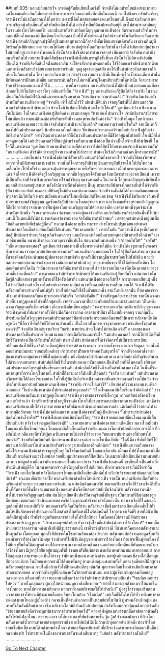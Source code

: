 ##บทที่ 905: แลกเปลี่ยนสำเร็จ
การต่อสู้กับชั้นเซียนในครั้งนี้ จ้าวเฟิงได้ผลประโยชน์อย่างมากมาย แต่ในขณะเดียวกันก็เสียดายศรสังหารเทพ ศรอีกดอกหนึ่งที่เหลือในตอนนี้ หากไม่ถึงคราวขับคันจริงๆ จ้าวเฟิงจะไม่นำมันออกมาใช้โดยง่าย เพราะนี่คือไพ่ตายสุดยอดของเขาในตอนนี้
ถึงแม้จะเสียดาย แต่การเผชิญหน้ากับเซียนเป็นสิ่งที่หลีกเลี่ยงไม่ได้ อย่างไรเสียก็ต้องปะทะกันอยู่ดี
เขาไม่สามารถอาศัยอยู่ในจวนอ๋องโหวได้ตลอดไป แบบนั้นเท่ากับว่าเขาติดหนี้บุญคุณหนานเฟิงอ๋อง อัตราความสำเร็จในการแลกเปลี่ยนไหมเมฆาผีเสื้อเซียนก็จะยิ่งลดลง
อีกทั้งไม่ใช่เพียงแต่วังเก้านิรยเท่านั้นที่เตรียมจะจัดการกับจ้าวเฟิง ตำหนักวิญญาณปฐพีที่อยู่ริมมหาสมุทรแถวนี้ก็อาจส่งขั้นเซียนมาเช่นเดียวกัน
เขาล่วงเกินผู้มีอิทธิพลในมิติเทพลวงตาจำนวนไม่น้อย เพียงแต่อยู่ห่างไกลกันมากก็เท่านั้น เชื่อได้ว่ามีเหล่ากลุ่มอำนาจไม่น้อยที่อยู่ระหว่างทางในตอนนี้
ดังนั้นจ้าวเฟิงจึงต้องการอำนาจสยบ!
เพียงแต่ว่าเจ้าลัทธิมารเก้านิรยมาเร็วเกินไป กายสายฟ้าศักดิ์สิทธิ์ของจ้าวเฟิงยังไม่ทันบรรลุถึงขั้นที่หก ดังนั้นจึงไม่มีทางงัดข้อขั้นเซียนได้
จ้าวเฟิงจึงตัดสินใจตั้งแต่แรกเริ่ม
จะใช้ศรสังหารเทพดอกหนึ่ง ใช้ชีวิตของเจ้าลัทธิมารเก้านิรย แลกมาซึ่งพลังสยบ!
เซียนขอบเขตเทวาเร้นลับ จุดสูงสุดของยุคสมัย ต่อให้เป็นสำนักระดับสามดาวก็มีเพียงไม่กี่คนเท่านั้น ใครว่าเยอะกัน
แต่ทว่า การสร้างความเกรงกลัวนี้เป็นเพียงเรื่องชั่วขณะเดียวเท่านั้น มีเพียงแค่การฝึกตนเพิ่มขึ้น และยกระดับพลังจนไม่อาจมีใครผู้ใดมาเทียบเทียมได้เท่านั้น จึงจะสามารถรักษาชีวิตของตนเองเอาไว้ได้
...........
ภายในจวนอ๋อง หนานเฟิงอ๋องนั่งไม่ติดที่ หน่วยสอดแนมที่เขาส่งออกไปยังไม่มีข่าวคราวใดๆ กลับมาทั้งสิ้น
“จ้าวเฟิง!” จู่ๆ หนานเฟิงอ๋องก็รู้สึกได้ถึงจ้าวเฟิง ในขณะเดียวกันก็ยังสัมผัสได้ถึงกลิ่นอายของพลังมหาศาล
“ท่านอ๋อง รบกวนท่านแล้ว!” จ้าวเฟิงเดินเข้ามายังตำหนักที่หนานเฟิงอ๋องอยู่
“จ้าวเฟิง เจ้าไม่เป็นไรรึ? เช่นนั้นก็ดีแล้ว เจ้าอยู่กับข้าที่นี่ไปก่อนแล้วกัน หากเจ้าลัทธิมารเก้านิรยมาอีก ข้าจะไม่มีวันปล่อยให้มันทำอะไรเจ้าได้แน่!” ดูเหมือนว่าจ้าวเฟิงจะบาดเจ็บไม่น้อย ในใจหนานเฟิงอ๋องรู้สึกติดค้าง เขาตบอกพูด
“ท่านอ๋องโปรดวางใจ เจ้าลัทธิมารเก้านิรยจะไม่มาอีกแล้ว หากแต่ข้าคงต้องพักรักษาตัวที่จวนของท่านสักวันสองวัน” จ้าวเฟิงยิ้มพูด
ใบหน้าของหนานเฟิงอ๋องฉายแววสงสัย เจ้าลัทธิมารเก้านิรยจะไม่มาอีก? หมายความว่าอย่างไรกัน?
จากนั้นเขาก็มองไปที่เฒ่าประหลาดสวี นึกประหลาดใจเล็กน้อย ‘ที่แท้เฒ่าประหลาดสวีร่วมมือกับจ้าวเฟิงสู้กับเจ้าลัทธิมารเก้านิรย?’
อย่างไรเฒ่าประหลาดสวีก็นับว่าเป็นคนประหลาดที่มีชีวิตอยู่มานับร้อยปี เรื่องฝีมือไม่อาจดูแคลนได้
เฒ่าประหลาดสวีที่ยืนอยู่ด้านข้างเห็นหนานเฟิงอ๋องเป็นห่วงเป็นใยจ้าวเฟิงถึงเพียงนี้ ในใจก็ตื่นตระหนก ‘ดูเหมือนว่าหนานเฟิงอ๋องเองก็ต้องการวารีศักดิ์สิทธิ์ไป่หยวนของจ้าวเฟิงมากเช่นกัน’
“หนานเฟิงอ๋อง ตัวข้าคิดว่าจะอยู่ที่จวนของท่านไปสักระยะ ท่านคงไม่รังเกียจตาเฒ่าคนนี้หรอกกระมัง!”
..............
ภายในห้อง จ้าวเฟิงนั่งขัดสมาธิรักษาตัว แก่นแท้ชีวิตที่ขาดหายไป จ้าวเฟิงใช้ของวิเศษหายากจากในมิติเทพลวงตาบางส่วน
จากนั้นก็โคจรวายุอัสนีธาตุน้ำและวายุอัสนีธาตุไม้ ให้มันไหลวนเคลื่อนไหวไปทั่วทั้งร่าง และกระตุ้นสรรพคุณของยาเพื่อรักษากายภายนอก
เมื่อทำครบทุกกระบวนการแล้ว จิตใจจ้าวเฟิงก็ดำดิ่งสู่โลกวิญญาณ
หากชั้นวิญญาณได้รับบาดเจ็บหนักจะต้องยุ่งยากเป็นแน่
เพราะนี่เป็นครั้งแรกที่จ้าวเฟิงพบเจอกับการใช้พลังวิญญาณจนหมดสิ้น
ในเวลานี้ โลกทะเลวิญญาณมีเพียงไอหมอกสีม่วงลอยอยู่บางเบา พลังอัสนีเทวะก็กำลังค่อยๆ ฟื้นฟู ทะเลสาบสีฟ้าตรงใจกลางยังทำให้จ้าวเฟิงรู้สึกว่าผิดจากปกติ
ทะเลสาบสีฟ้าอยู่ในมิติดวงตาซ้ายมาตลอด จ้าวเฟิงจะสัมผัสได้ถึงความผิดแผกแตกต่างจากเดิมได้ทันที
หากแต่เมื่อค้นหาแล้วก็ไม่พบสิ่งผิดปกติใดแอบซ่อน จ้าวเฟิงจึงใช้ทรัพยากรวิเศษที่ช่วยรวบรวมพลังวิญญาณ ดูดซับพลังอัสนีจากกะโหลกอำนาจเทวะ และในขณะที่รวบรวมพลังวิญญาณ ก็ถือโอกาสสำรวจสภาพการฟื้นฟูของโลกทะเลวิญญาณไปด้วย
กลางดึก
เงาดำสายหนึ่งรุดเข้ามาในตำหนักหลังหนึ่ง
“รายงานท่านอ๋อง ร่องรอยการต่อสู้ของจ้าวเฟิงและเจ้าลัทธิมารเก้านิรยกินพื้นที่ไปนับแสนลี้ ในตอนนี้ยังไม่สามารถค้นหาร่องรอยของเจ้าลัทธิมารเก้านิรยพบ” เงาดำคุกเข่าข้างหนึ่งอยู่บนพื้น
“มีกลิ่นอายพลังที่เข้าต่อสู้กี่คน” หนานเฟิงอ๋องถามขึ้น หากระหว่างนั้นระดับปฐมเซียนอย่างเฒ่าประหลาดสวีลงมือด้วยย่อมสัมผัสได้แน่นอน
“สองคนขอรับ!” เงาดำยืนยัน
“แต่ว่าหนึ่งในจุดที่เกิดการต่อสู้ มีพลังการทำลายล้างสูงเกินจินตนาการ แถมยังหลงเหลือกลิ่นอายธาตุทองที่น่าสะพรึงอีกด้วย” เงาดำอธิบายเพิ่ม
หนานเฟิงอ๋องแววตาลุกวาวขึ้นทันใด ก่อนจะกลับมาสงบนิ่ง “เจ้าออกไปได้!”
“ขอรับ!”
“กลิ่นอายของธาตุทอง? ดูเหมือนว่าข่าวของทางฝั่งเชื้อพระวงศ์จะไม่ผิด จ้าวเฟิงได้อาวุธเทพชั้นรองศรสังหารเทพมาจากคฤหาสน์ลับเทพบรรพกาล” หนานเฟิงอ๋องทอดถอนใจ ในใจรู้สึกสั่นสะท้าน
อาวุธเทพชั้นรองคือพลังต้องห้ามของผู้ปกครองอย่างแท้จริง ทุกครั้งที่ปรากฏขึ้นจะสะเทือนไปทั้งฟ้าดิน และส่งผลกระทบต่อสถานการณ์ของราชวงศ์และเหล่าสำนักต่างๆ
อาวุธเทพชั้นรองที่ใช้ได้เพียงครั้งเดียว ไม่ค่อยคุ้มค่าเท่าใดนัก
“กลิ่นอายของเจ้าลัทธิมารเก้านิรยหายไป หาร่องรอยไม่เจอ เห็นทีคงตายด้วยอาวุธเทพชั้นรองเสียแล้ว!”
การตายของเจ้าลัทธิมารเก้านิรยทำให้หนานเฟิงอ๋องรู้สึกหวั่นใจ แต่มากกว่านั้นคือรู้สึกเสียดายอาวุธเทพชั้นรองที่ใช้ครั้งเดียวทิ้ง
แต่หนานเฟิงอ๋องเองก็เข้าใจ การตายของเซียนผู้หนึ่ง ไม่ว่าจะปิดข่าวอย่างไร เครือข่ายข่าวสารของกลุ่มอำนาจทั้งหลายก็สามารถสืบพบจนได้
จ้าวเฟิงได้รับพลังสยบที่ทรงอำนาจโดยไม่รู้ตัว ช่วยให้ปลอดภัยได้ในชั่วขณะหนึ่ง
สามวันหลังจากนั้น ที่ห้องของจ้าวเฟิง
เขาทำข้อตกลงกับเฒ่าประหลาดสวีสำเร็จ
“อย่าคิดขัดขืน!” จ้าวเฟิงพูดเสียงราบเรียบ จากนั้นดวงตาซ้ายก็ปรากฏหุบเหวสีม่วงที่ลึกสุดหยั่ง เจตจำนงดวงตาที่น่าสะพรึงก่อตัวและแผ่ซ่านออกมา
‘เป็นพลังดวงตาวิญญาณที่แข็งแกร่งนัก เกือบจะถึงขั้นเซียนอยู่แล้ว!’ เฒ่าประหลาดสวีตกตะลึง พลังวิญญาณของจ้าวเฟิงรุดหน้าไปมากจากครั้งที่ประมือกันคราวก่อน
ตราสายฟ้าสีม่วงที่ไม่เสถียรค่อยๆ รวมกลุ่มขึ้น ประทับลงลึกในวิญญาณของเฒ่าประหลาดสวีทีละน้อยพร้อมระลอกกลิ่นอายอัสนีเทวะ
หลังจากนั้นอีกครู่หนึ่ง
“นี่คือวารีศักดิ์สิทธิ์ไป่หยวนส่วนหนึ่ง เป็นโอกาสในการบรรลุขอบเขตเทวาเร้นลับครั้งสุดท้ายของเจ้า!” จ้าวเฟิงเสียงเอ่ยราบเรียบ
“ขอรับ นายท่าน ข้าจะไม่ทำให้ท่านผิดหวัง!” ดวงตาของเฒ่าประหลาดสวีเป็นประกาย ใบหน้าฉายแววกระตือรือร้นและจริงใจ
“เฒ่าประหลาดสวี จากนี้ไปสำนักศักดิ์สิทธิ์วั่นจะต้องเป็นกำลังเสริมให้กับข้า ทำงานให้ข้า ข้าต้องการให้เจ้าจัดการให้เป็นระบบระเบียบ เปลี่ยนแปลงให้ดีขึ้น เจ้าต้องเลือกผู้มีพรสวรรค์ด้านข่าวกรอง การลอบสังหาร และการจัดดูแล จากนั้นก็คอยอบรมบ่มเพาะ รายละเอียดต่างๆ เจ้าสามารถปรึกษาเจ้าหอควันสมุทรได้” จ้าวเฟิงออกคำสั่ง
หากต้องการสร้างกลุ่มอำนาจที่ยิ่งใหญ่แห่งหนึ่ง หนึ่งคือต้องมีกำลังพลมหาศาล สองคือต้องมีอัจฉริยะที่มากไปด้วยความสามารถ สำนักศักดิ์สิทธิ์วั่นในระดับสองดาวขั้นสุดยอดเป็นตัวเลือกที่ดีในตอนนี้
เพียงแค่เฒ่าประหลาดสวีบรรลุถึงขั้นเซียนเทวาเร้นลับ สำนักศักดิ์สิทธิ์วั่นก็จะเป็นสำนักสามดาวได้
ในพื้นที่ริมมหาสมุทรที่กว้างใหญ่ไพศาลนี้ สำนักที่ถึงสามดาวก็นับเป็นที่สุดแล้ว
“ขอรับ นายท่าน!” เฒ่าประหลาดสวีตระหนักได้ถึงอะไรบางอย่าง ในใจยิ่งรู้สึกนับถือจ้าวเฟิง
หลังจากที่เฒ่าประหลาดสวีจากไปแล้ว จ้าวเฟิงก็มายังนอกตำหนักของหนานเฟิงอ๋อง
“จ้าวเฟิง เจ้าจะไปแล้วรึ?” เสียงก้องกังวานของหนานเฟิงอ๋องลอยมา
“ในช่วงที่ผ่านมาต้องให้ท่านอ๋องช่วยดูแลแล้ว”
“เรื่องไหมเมฆาผีเสื้อเซียน ข้าคิดดีแล้ว!” ร่างหนานเฟิงอ๋องพลันมาปรากฏอยู่เบื้องหน้าจ้าวเฟิง
ดวงตาของจ้าวเฟิงไหววูบ หากแต่สีหน้ายังคงเรียบเฉย
แท้จริงแล้ว จ้าวเฟิงมารักษาตัวอยู่ที่จวนอ๋องโหวก็เพื่อรอการตอบกลับจากหนานเฟิงอ๋อง
เขาเชื่อว่าหนานเฟิงอ๋องคงสืบได้ข่าวการตายของเจ้าลัทธิมารเก้านิรยมาพอสมควรแล้ว แต่เดิมคิดไว้ว่าก่อนไปจะมาถามอีกสักรอบ จ้าวเฟิงไม่คาดคิดเลยว่าหนานเฟิงอ๋องจะเป็นผู้เปิดปากเอง
“ไม่ทราบว่าท่านอ๋องตัดสินใจเช่นไรหรือ?” จ้าวเฟิงไม่แอบซ่อนมิตรไมตรีใดๆ
“จ้าวเฟิง ข้ายอมแลกเปลี่ยนไหมเมฆาผีเสื้อเซียนกับเจ้า หวังว่าเจ้าจะดูแลมันอย่างดี!” แววตาของหนานเฟิงอ๋องฉายแววเด็ดเดี่ยว พลางโบกมือนำไหมเมฆาผีเสื้อเซียนออกมา
ไหมเมฆาผีเสื้อเซียนเห็นจ้าวเฟิงและแมวขโมยตัวน้อยก็ออกอาการดีใจ ปีกขยับไปมา กลิ่นอายที่ทำให้ผู้คนหวั่นเกรงหายไปอย่างไร้ร่องรอย
“ขอบพระทัยท่านอ๋องที่ช่วยทำให้สมหวัง!” จ้าวเฟิงตื่นเต้นยินดี นึกว่าหนานเฟิงอ๋องจะต่อรองอะไรเพิ่มเสียอีก
“ในนี้คือวารีศักดิ์สิทธิ์ไป่หยวน แล้วก็หินแร่ในตำนานสำหรับสร้างอาวุธเทพชั้นรองอีกเล็กน้อย” จ้าวเฟิงยื่นแหวนเก็บของวงหนึ่งให้
หนานเฟิงอ๋องสำรวจดูอยู่ชั่วครู่ ในใจตื่นเต้นยินดี
ในขณะเดียวกัน เมื่อมองไปยังไหมเมฆาผีเสื้อเซียนที่เกาะติดเจ้าแมวขโมยน้อย รอยยิ้มมุมปากของเขาก็ฝืดเฝื่อน ไหมเมฆาผีเสื้อเซียนมีความหมายกับเขามาก แต่ดูแล้วเหมือนว่ามันจะชอบนายใหม่มากกว่าเขา
จ้าวเฟิงยื่นข้อเสนอนี้ เขาก็พอใจเป็นอย่างยิ่ง
ประเด็นสำคัญก็คือ ในอนาคตหากจ้าวเฟิงไม่ถูกสังหารไปเสียก่อน ศักยภาพของเขาจะไม่มีขีดจำกัด
“จ้าวเฟิง หากในวันหน้าเจ้าไม่ต้องการไหมเมฆาผีเสื้อเซียนอีกต่อไป หวังว่าเจ้าจะยอมทำข้อแลกเปลี่ยนกับข้า!” ขณะมองอีกฝ่ายจากไป หนานเฟิงอ๋องส่งเสียงไล่หลังจ้าวเฟิง
จากนั้น หนานเฟิงอ๋องก็กลับห้อง เตรียมตัวที่จะทะลวงขอบเขตเทวาเร้นลับ
ณ แผ่นดินดินแดนทวีป มณฑลเฟิง เขาเจ็ดคีรี!
เขาเจ็ดคีรีเป็นพื้นที่อันตรายที่ขึ้นชื่อของมณฑลเฟิง ยอดเขาทั้งเจ็ดที่ทอดยาวสลับซับซ้อนได้รับพลังจากดาวเหนือ ทำให้ปราณจิตวิญญาณเข้มข้น ต้นไม้สูงเสียดฟ้า สัตว์ปีศาจดุร้ายตั้งถิ่นฐาน เป็นสถานที่ฝึกฝนของลูกศิษย์ขอบเขตแก่นก่อกำเนิดและขอบเขตจิตวิญญาณแท้จริงของสำนักแถวนั้น
ทว่าเขาเจ็ดคีรีในขณะนี้ถูกล้อมไปด้วยแสงสีทั้งห้า บนยอดเขาทั้งเจ็ดเป็นที่ราบ พลังอำนาจที่แข็งแกร่งสะเทือนเลื่อนลั่นไปทั่ว ต่อให้เป็นจักรพรรดิปราณเทวะก็ไม่กล้าเข้าใกล้ที่แห่งนี้ในรัศมีหมื่นลี้
ใจกลางเขาเจ็ดคีรี ชายที่มีผิวเป็นเกล็ดสีดำผู้หนึ่ง ทั่วทั้งร่างถูกพันธนาการด้วยโซ่โปร่งใสสีทอง ในเนื้อของโซ่ตรวนมีอักขระทองประหลาดปรากฏวูบวาบ
“เจ้าพวกมนุษย์ต่ำต้อย บังอาจซุ่มโจมตีเผ่าพันธุ์มังกรวารีล้างโลกา!” ชายเกล็ดดำเงยหน้าร้องคำราม หลังมาถึงยังมิติรูปธรรมแห่งนี้ เขาก็ระวังตัวอย่างดี ที่ผ่านมาก็คอยลอบสังหารและฟื้นฟูพลังมาโดยตลอด
ทุกครั้งที่อักขระในโซ่ตรวนสีทองส่องประกาย พลังเทพแก่กล้าจะคอยดูดซับพลังของมังกรวารีล้างโลกาไม่หยุด
ร่างมังกรที่ไม่มีวันดับสูญของมังกรวารีล้างโลกา ถึงแม้จะฟื้นฟูต่อเนื่อง ก็ไม่มีทางฟื้นคืนได้สมบูรณ์ภายใต้การทรมานจากพลังเทพสีทอง
นอกค่ายกลสี่เหลี่ยมที่พันธนาการมังกรวารีล้างโลกา มีผู้อาวุโสยืนอยู่ตามมุมทั้งสี่ ร่างของทั้งสี่แผ่แสงแห่งพลังเทพมากมายมหาศาลออกมา ภายใต้กลุ่มแสง สามารถมองเห็นได้รางๆ ว่ามีคนหนึ่งผอม คนหนึ่งอ้วน และผู้เฒ่าสองคนที่สวมใส่เสื้อคลุมสีทองลายมังกร
ในมือของพวกเขามีโซ่สีทองพันอยู่
ด้านหลังกลุ่มแสงเทพทั้งสี่ แต่ละจุดมียอดฝีมือผู้ทรงพลังลอยอยู่สามคน ภายในมือล้วนจับโซ่สีทองเส้นเล็กๆ เช่นกัน ทุกการเคลื่อนไหวล้วนมีพลังมหาศาลสาดกระจายออก
หากจ้าวเฟิงอยู่ที่นี่จะต้องหวั่นวิตกอย่างแน่นอน เพราะผู้แข็งแกร่งทุกคนที่ลอยอยู่กลางอากาศ กลิ่นอายที่กระจายออกมาแข็งแกร่งกว่าเจ้าลัทธิมารเก้านิรยหลายสิบเท่า
“รีบผนึกเถอะ ซงไท่หวง!” ภายในกลุ่มแสง ผู้อาวุโสหน้ากลมหูยาวส่งเสียงบอก
“ทำต่อไป ผลาญพลังของเราให้มากขึ้น วางใจเถอะ หากโซ่เทวาทองเสียหาย พวกเราวังลอยฟ้าจะชดใช้ให้ส่วนนึง!” ผู้อาวุโสร่างผอมรีบตอบ
แววตาของซงไท่หวงมีประกายเด็ดขาด รีบตะโกนก้อง “เริ่มผนึก!”
เขาเจ็ดคีรีสั่นไหวไปทั่ว พลังมหาศาลของแสงเทพไหลลงสู่เบื้องล่าง กดจนพื้นที่ด้านล่างกลายเป็นหลุมยักษ์ในทันที
ผู้ทรงพลังหลังกลุ่มแสงเทพทั้งสี่พลันมีสีหน้าเคร่งขรึม พลังของโลกมิติส่วนตัวเข้าปกคลุม กำลังทั้งหมดกระตุ้นพลังเทวาเร้นลับ
“ข้ายอมตายเสียดีกว่าจะถูกพันธนาการอิสรภาพอีกครั้ง!” ดวงตาทั้งคู่ของชายร่างเกล็ดดำส่อแววบ้าคลั่ง พลังไฟทมิฬลุกโหม กระจายออกจากโซ่เทวาทองที่พันรัดหลายชั้น
วู้ม วู้ม!
ร่างของมังกรวารีล้างโลกพลันสาดพลังโบราณทำลายล้างทุกสรรพสิ่ง แสงไฟทมิฬนับไม่ถ้วนปะทุออกอย่างบ้าคลั่ง
ท้องฟ้าโดยรอบเริ่มบิดเบี้ยวภายใต้พลังเทพล้างโลกา
ค่ายกลสี่มุมระยิบระยับที่เฝ้าระวังแสงเทพระเบิดออกเป็นชิ้นๆ กลางท้องฟ้า
โซ่เทวาทองในมือของพวกเขาสั่นจนส่งเสียงเบาๆ
“แย่แล้ว พลังทำลายล้างดั้งเดิม!”
…………………………


[Go To Next Chapter]( ./143.md)